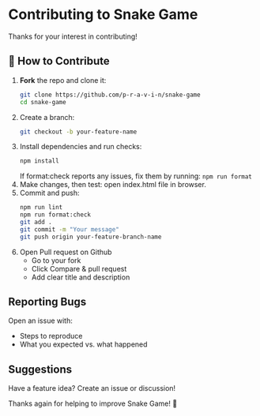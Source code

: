 # Contributing to Snake Game

Thanks for your interest in contributing!

## 🚀 How to Contribute

1. **Fork** the repo and clone it:
   ```bash
   git clone https://github.com/p-r-a-v-i-n/snake-game
   cd snake-game
   ```
2. Create a branch:
   ```bash
   git checkout -b your-feature-name
   ```
3. Install dependencies and run checks:
   ```bash
   npm install
   ```
   If format:check reports any issues, fix them by running: `npm run format`
4. Make changes, then test:
   open index.html file in browser.
5. Commit and push:
   ```bash
   npm run lint
   npm run format:check
   git add .
   git commit -m "Your message"
   git push origin your-feature-branch-name
   ```
6. Open Pull request on Github
   - Go to your fork
   - Click Compare & pull request
   - Add clear title and description

## Reporting Bugs

Open an issue with:

- Steps to reproduce
- What you expected vs. what happened

## Suggestions

Have a feature idea? Create an issue or discussion!

Thanks again for helping to improve Snake Game! 💚